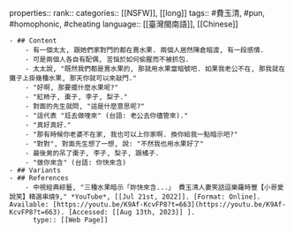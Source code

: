 properties::
rank::
categories:: [[NSFW]], [[long]] 
tags:: #費玉清, #pun, #homophonic, #cheating 
language:: [[臺灣閩南語]], [[Chinese]]

	- ## Content
		- 有一個太太, 跟她們家對門的都在賣水果. 兩個人居然陳倉暗渡, 有一段感情.
		- 可是兩個人各自有配偶, 苦惱於如何偷腥而不被抓包.
		- 太太說, "既然我們都是賣水果的, 那就用水果當暗號吧. 如果我老公不在, 那我就在攤子上掛幾種水果, 那天你就可以來敲門."
		- "好啊, 那要擺什麼水果呢?"
		- "紅柿子, 棗子, 李子, 梨子."
		- 對面的先生就問, "這是什麼意思呢?"
		- "這代表 "尪去做哩來" (台語: 老公去你儘管來)."
		- "真好真好."
		- "那有時候你老婆不在家, 我也可以上你家啊. 換你給我一點暗示吧?"
		- "對對", 對面先生想了一想, 說: "不然我也用水果好了"
		- 最後男的吊了棗子, 李子, 梨子, 跟橘子.
		- "做你來含" (台語: 你快來含)
	- ## Variants
	- ## References
		- 中視經典綜藝, "三種水果暗示「妳快來含...」 費玉清人妻笑話逗樂羅時豐【小哥愛說笑】精選串燒9," *YouTube*, [[Jul 21st, 2022]]. [Format: Online]. Available: [https://youtu.be/K9Af-KcvFP8?t=663](https://youtu.be/K9Af-KcvFP8?t=663). [Accessed: [[Aug 13th, 2023]] ].
		  type:: [[Web Page]]
